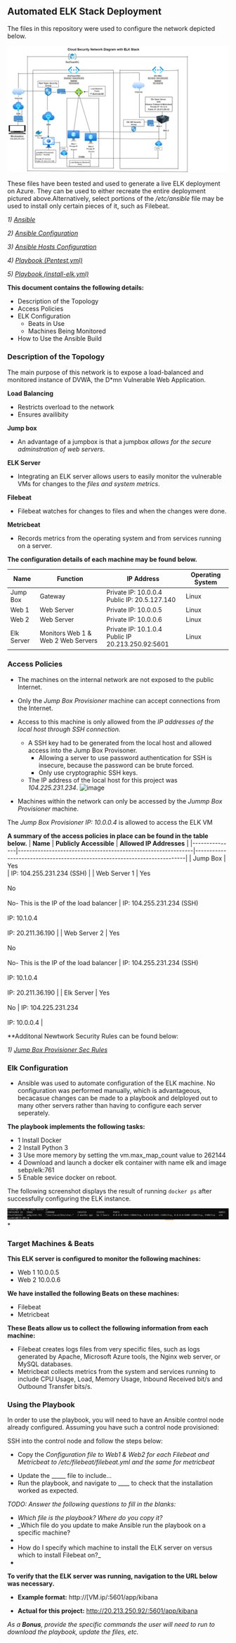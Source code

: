 ## Automated ELK Stack Deployment

The files in this repository were used to configure the network depicted below.

![](https://github.com/RayCyr/Project_1/blob/main/Project_1/Elk%20Stack%20Project/Cloud%20Security%20Elk%20Stack%20Network%20Diagram/Cloud%20Security%20ELK%20Diagram.drawio.png)


These files have been tested and used to generate a live ELK deployment on Azure. They can be used to either recreate the entire deployment pictured above.Alternatively, select portions of the */etc/ansible* file may be used to install only certain pieces of it, such as Filebeat. 

*1) [Ansible](https://github.com/RayCyr/Project_1/blob/main/Project_1/Elk%20Stack%20Project/Ansible/Ansible.PNG)*

*2) [Ansible Configuration](https://github.com/RayCyr/Project_1/blob/main/Project_1/Elk%20Stack%20Project/Configuration%20Files/Ansible%20Configuration%20File.pdf)*

*3) [Ansible Hosts Configuration](https://github.com/RayCyr/Project_1/blob/main/Project_1/Elk%20Stack%20Project/Configuration%20Files/Ansible%20Hosts%20Configuration%20File.pdf)*

*4) [Playbook (Pentest.yml) ](https://github.com/RayCyr/Project_1/blob/main/Project_1/Elk%20Stack%20Project/Playbooks/Playbook%20(Pentest.yml%20).pdf)*

*5) [Playbook (install-elk.yml)](https://github.com/RayCyr/Project_1/blob/main/Project_1/Elk%20Stack%20Project/Playbooks/Playbook%20(install-elk.yml).pdf)*

**This document contains the following details:**
* Description of the Topology
* Access Policies
* ELK Configuration
  * Beats in Use
  * Machines Being Monitored
* How to Use the Ansible Build

### Description of the Topology

The main purpose of this network is to expose a load-balanced and monitored instance of DVWA, the D*mn Vulnerable Web Application.

**Load Balancing** 
* Restricts overload to the network
* Ensures availibity

**Jump box** 
* An advantage of a jumpbox is that a jumpbox *allows for the secure adminstration of web servers*.  

**ELK Server** 
* Integrating an ELK server allows users to easily monitor the vulnerable VMs for changes to the *files and system metrics*.

**Filebeat** 
* Filebeat watches for changes to files and when the changes were done.

**Metricbeat** 
* Records metrics from the operating system and from services running on a server.

**The configuration details of each machine may be found below.**

| **Name**     | **Function**                       | **IP Address**                                      | **Operating System**  |
|--------------|------------------------------------|-----------------------------------------------------|-----------------------|
| Jump Box     | Gateway                            | Private IP: 10.0.0.4<br>Public  IP: 20.5.127.140    | Linux                 |
| Web 1        | Web Server                         | Private IP: 10.0.0.5                                | Linux                 |
| Web 2        | Web Server                         | Private IP: 10.0.0.6                                | Linux                 |
| Elk Server   | Monitors Web 1 & Web 2 Web Servers | Private IP: 10.1.0.4<br>Public IP 20.213.250.92:5601| Linux                 |


### Access Policies

* The machines on the internal network are not exposed to the public Internet. 

* Only the *Jump Box Provisioner* machine can accept connections from the Internet. 
* Access to this machine is only allowed from the *IP addresses of the local host through SSH connection.*
    * A SSH key had to be generated from the local host and allowed access into the Jump Box Provisoner.
        * Allowing a server to use password authentication for SSH is insecure, because the password can be brute forced.
        * Only use cryptographic SSH keys.
    * The IP address of the local host for this project was *104.225.231.234*.
![image](https://user-images.githubusercontent.com/98436629/177043139-7925236b-c794-458a-b371-75c2d838c09e.png)

* Machines within the network can only be accessed by the *Jummp Box Provisioner* machine.

The *Jump Box Provisioner IP: 10.0.0.4* is allowed to access the ELK VM

**A summary of the access policies in place can be found in the table below.**
| **Name**      | **Publicly Accessible**                                      | **Allowed IP Addresses**                                                 |
|---------------|--------------------------------------------------------------|--------------------------------------------------------------------------|
| Jump Box      | Yes<br>                                                      | IP: 104.255.231.234 (SSH)                                                |
| Web Server 1  | Yes<br><br>No<br><br>No- This is the IP of the load balancer | IP: 104.255.231.234 (SSH)<br><br>IP: 10.1.0.4<br><br>IP: 20.211.36.190   |
| Web Server 2  | Yes<br><br>No<br><br>No- This is the IP of the load balancer | IP: 104.255.231.234 (SSH)<br><br>IP: 10.1.0.4  <br><br>IP: 20.211.36.190 |
| Elk Server    | Yes<br><br>No                                                | IP: 104.225.231.234<br><br>IP: 10.0.0.4                                  |

**Additonal Newtwork Security Rules can be found below:

*1) [Jump Box Provisioner Sec Rules](https://github.com/RayCyr/Project_1/blob/main/Project_1/Elk%20Stack%20Project/Network%20Security%20Rules/Jump%20Box%20Provisioner%20Sec%20Rules.PNG)*



### Elk Configuration

* Ansible was used to automate configuration of the ELK machine. No configuration was performed manually, which is advantageous, becacasue changes can be made to a playbook and delployed out to many other servers rather than having to configure each server seperately. 
 
**The playbook implements the following tasks:**

* 1 Install Docker
* 2 Install Python 3
* 3 Use more memory by setting the vm.max_map_count value to 262144
* 4 Download and launch a docker elk container with name elk and image sebp/elk:761
* 5 Enable sevice docker on reboot. 

The following screenshot displays the result of running `docker ps` after successfully configuring the ELK instance.

![](https://github.com/RayCyr/Project_1/blob/main/Project_1/Elk%20Stack%20Project/Docker_Elk/Confirm%20Docker_Elk_.PNG)*


### Target Machines & Beats

**This ELK server is configured to monitor the following machines:**

* Web 1 10.0.0.5
* Web 2 10.0.0.6

**We have installed the following Beats on these machines:**
* Filebeat
* Metricbeat

**These Beats allow us to collect the following information from each machine:**

* Filebeat creates logs files from very specific files, such as logs generated by Apache, Microsoft Azure tools, the Nginx web server, or MySQL databases.
* Metricbeat collects metrics from the system and services running to include CPU Usage, Load, Memory Usage, Inbound Received bit/s and Outbound Transfer bits/s. 


### Using the Playbook
In order to use the playbook, you will need to have an Ansible control node already configured. Assuming you have such a control node provisioned: 

SSH into the control node and follow the steps below:
* Copy the *Configuration file to Web1 & Web2 for each Filebeat and Metricbeat to /etc/filebeat/filebeat.yml and the same for metricbeat*
- Update the _____ file to include...
- Run the playbook, and navigate to ____ to check that the installation worked as expected.

_TODO: Answer the following questions to fill in the blanks:_
- _Which file is the playbook? Where do you copy it?_
- _Which file do you update to make Ansible run the playbook on a specific machine? 
- 
- How do I specify which machine to install the ELK server on versus which to install Filebeat on?_
- 
**To verify that the ELK server was running, navigation to the URL below was necessary.** 

* **Example format:** http://[VM.ip/:5601/app/kibana

* **Actual for this project:** http://20.213.250.92/:5601/app/kibana 

 
_As a **Bonus**, provide the specific commands the user will need to run to download the playbook, update the files, etc._
